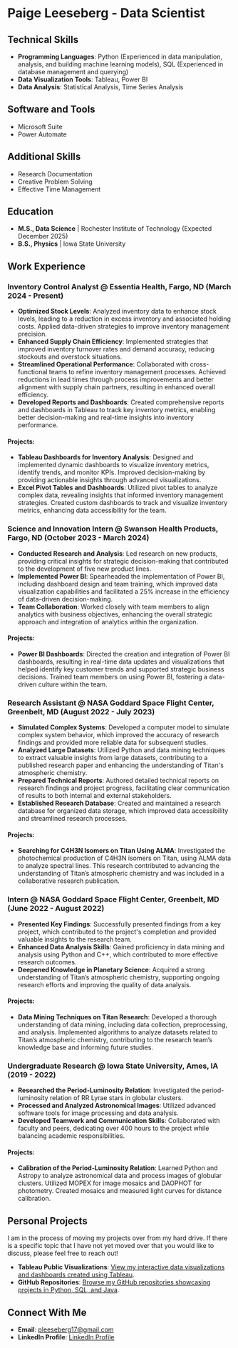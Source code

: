 # Paige Leeseberg - Data Scientist

## Technical Skills
- **Programming Languages**: Python (Experienced in data manipulation, analysis, and building machine learning models), SQL (Experienced in database management and querying)
- **Data Visualization Tools**: Tableau, Power BI
- **Data Analysis**: Statistical Analysis, Time Series Analysis

## Software and Tools
- Microsoft Suite
- Power Automate

## Additional Skills
- Research Documentation
- Creative Problem Solving
- Effective Time Management

## Education
- **M.S., Data Science** | Rochester Institute of Technology (Expected December 2025)
- **B.S., Physics** | Iowa State University

## Work Experience

### Inventory Control Analyst @ Essentia Health, Fargo, ND (March 2024 - Present)
- **Optimized Stock Levels**: Analyzed inventory data to enhance stock levels, leading to a reduction in excess inventory and associated holding costs. Applied data-driven strategies to improve inventory management precision.
- **Enhanced Supply Chain Efficiency**: Implemented strategies that improved inventory turnover rates and demand accuracy, reducing stockouts and overstock situations.
- **Streamlined Operational Performance**: Collaborated with cross-functional teams to refine inventory management processes. Achieved reductions in lead times through process improvements and better alignment with supply chain partners, resulting in enhanced overall efficiency.
- **Developed Reports and Dashboards**: Created comprehensive reports and dashboards in Tableau to track key inventory metrics, enabling better decision-making and real-time insights into inventory performance.

#### Projects:
- **Tableau Dashboards for Inventory Analysis**: Designed and implemented dynamic dashboards to visualize inventory metrics, identify trends, and monitor KPIs. Improved decision-making by providing actionable insights through advanced visualizations.
- **Excel Pivot Tables and Dashboards**: Utilized pivot tables to analyze complex data, revealing insights that informed inventory management strategies. Created custom dashboards to track and visualize inventory metrics, enhancing data accessibility for the team.

### Science and Innovation Intern @ Swanson Health Products, Fargo, ND (October 2023 - March 2024)
- **Conducted Research and Analysis**: Led research on new products, providing critical insights for strategic decision-making that contributed to the development of five new product lines.
- **Implemented Power BI**: Spearheaded the implementation of Power BI, including dashboard design and team training, which improved data visualization capabilities and facilitated a 25% increase in the efficiency of data-driven decision-making.
- **Team Collaboration**: Worked closely with team members to align analytics with business objectives, enhancing the overall strategic approach and integration of analytics within the organization.

#### Projects:
- **Power BI Dashboards**: Directed the creation and integration of Power BI dashboards, resulting in real-time data updates and visualizations that helped identify key customer trends and supported strategic business decisions. Trained team members on using Power BI, fostering a data-driven culture within the team.

### Research Assistant @ NASA Goddard Space Flight Center, Greenbelt, MD (August 2022 - July 2023)
- **Simulated Complex Systems**: Developed a computer model to simulate complex system behavior, which improved the accuracy of research findings and provided more reliable data for subsequent studies.
- **Analyzed Large Datasets**: Utilized Python and data mining techniques to extract valuable insights from large datasets, contributing to a published research paper and enhancing the understanding of Titan's atmospheric chemistry.
- **Prepared Technical Reports**: Authored detailed technical reports on research findings and project progress, facilitating clear communication of results to both internal and external stakeholders.
- **Established Research Database**: Created and maintained a research database for organized data storage, which improved data accessibility and streamlined research processes.

#### Projects:
- **Searching for C4H3N Isomers on Titan Using ALMA**: Investigated the photochemical production of C4H3N isomers on Titan, using ALMA data to analyze spectral lines. This research contributed to advancing the understanding of Titan’s atmospheric chemistry and was included in a collaborative research publication.

### Intern @ NASA Goddard Space Flight Center, Greenbelt, MD (June 2022 - August 2022)
- **Presented Key Findings**: Successfully presented findings from a key project, which contributed to the project's completion and provided valuable insights to the research team.
- **Enhanced Data Analysis Skills**: Gained proficiency in data mining and analysis using Python and C++, which contributed to more effective research outcomes.
- **Deepened Knowledge in Planetary Science**: Acquired a strong understanding of Titan’s atmospheric chemistry, supporting ongoing research efforts and improving the quality of data analysis.

#### Projects:
- **Data Mining Techniques on Titan Research**: Developed a thorough understanding of data mining, including data collection, preprocessing, and analysis. Implemented algorithms to analyze datasets related to Titan’s atmospheric chemistry, contributing to the research team’s knowledge base and informing future studies.

### Undergraduate Research @ Iowa State University, Ames, IA (2019 - 2022)
- **Researched the Period-Luminosity Relation**: Investigated the period-luminosity relation of RR Lyrae stars in globular clusters.
- **Processed and Analyzed Astronomical Images**: Utilized advanced software tools for image processing and data analysis.
- **Developed Teamwork and Communication Skills**: Collaborated with faculty and peers, dedicating over 400 hours to the project while balancing academic responsibilities.

#### Projects:
- **Calibration of the Period-Luminosity Relation**: Learned Python and Astropy to analyze astronomical data and process images of globular clusters. Utilized MOPEX for image mosaics and DAOPHOT for photometry. Created mosaics and measured light curves for distance calibration.

## Personal Projects
I am in the process of moving my projects over from my hard drive. If there is a specific topic that I have not yet moved over that you would like to discuss, please feel free to reach out!

- **Tableau Public Visualizations**: [View my interactive data visualizations and dashboards created using Tableau](https://public.tableau.com/app/profile/paige.leeseberg/vizzes).
- **GitHub Repositories**: [Browse my GitHub repositories showcasing projects in Python, SQL, and Java](https://github.com/pleeseberg).

## Connect With Me
- **Email**: pleeseberg17@gmail.com
- **LinkedIn Profile**: [LinkedIn Profile](#)

